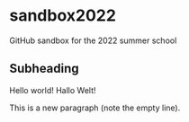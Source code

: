 # sandbox2022
GitHub sandbox for the 2022 summer school

## Subheading

Hello world! 
Hallo Welt!

This is a new paragraph (note the empty line).
